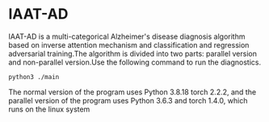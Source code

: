 # IAAT-AD
IAAT-AD is a multi-categorical Alzheimer's disease diagnosis algorithm based on inverse attention mechanism and classification and regression adversarial training.The algorithm is divided into two parts: parallel version and non-parallel version.Use the following command to run the diagnostics.
```
python3 ./main
```
The normal version of the program uses Python 3.8.18 torch 2.2.2, and the parallel version of the program uses Python 3.6.3 and torch 1.4.0, which runs on the linux system

